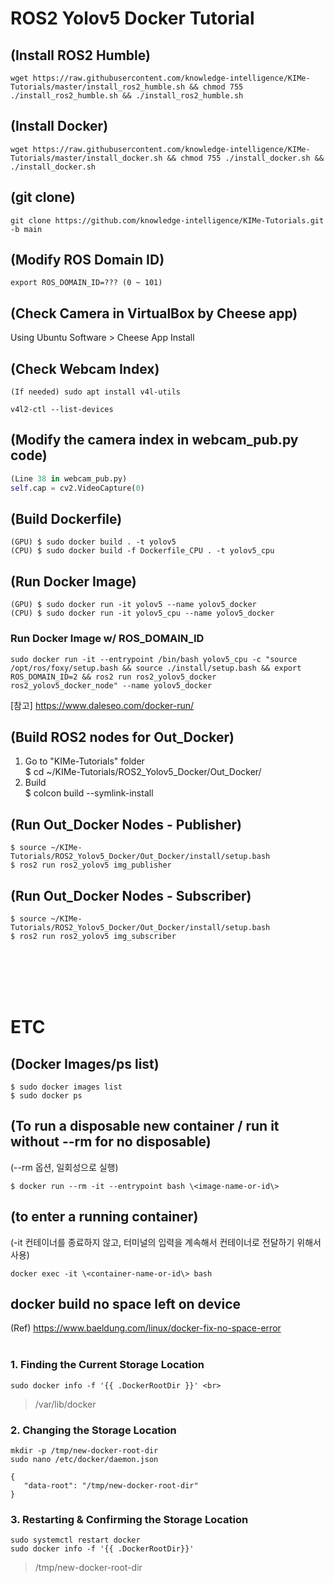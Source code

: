 # ROS2 Yolov5 Docker Tutorial


## (Install ROS2 Humble)
```shell
wget https://raw.githubusercontent.com/knowledge-intelligence/KIMe-Tutorials/master/install_ros2_humble.sh && chmod 755 ./install_ros2_humble.sh && ./install_ros2_humble.sh
```

## (Install Docker)
```shell
wget https://raw.githubusercontent.com/knowledge-intelligence/KIMe-Tutorials/master/install_docker.sh && chmod 755 ./install_docker.sh && ./install_docker.sh
```

## (git clone)
```shell
git clone https://github.com/knowledge-intelligence/KIMe-Tutorials.git -b main
```

## (Modify ROS Domain ID)
```shell
export ROS_DOMAIN_ID=??? (0 ~ 101)
```
## (Check Camera in VirtualBox by Cheese app)
Using Ubuntu Software > Cheese App Install

## (Check Webcam Index)
```shell
(If needed) sudo apt install v4l-utils
```
```shell
v4l2-ctl --list-devices
```
## (Modify the camera index in webcam_pub.py code)
```python
(Line 38 in webcam_pub.py)
self.cap = cv2.VideoCapture(0)
```

## (Build Dockerfile)
```shell
(GPU) $ sudo docker build . -t yolov5
(CPU) $ sudo docker build -f Dockerfile_CPU . -t yolov5_cpu
```

## (Run Docker Image)
```shell
(GPU) $ sudo docker run -it yolov5 --name yolov5_docker
(CPU) $ sudo docker run -it yolov5_cpu --name yolov5_docker
```
### Run Docker Image w/ ROS_DOMAIN_ID
```shell
sudo docker run -it --entrypoint /bin/bash yolov5_cpu -c "source /opt/ros/foxy/setup.bash && source ./install/setup.bash && export ROS_DOMAIN_ID=2 && ros2 run ros2_yolov5_docker ros2_yolov5_docker_node" --name yolov5_docker
```
[참고] https://www.daleseo.com/docker-run/



## (Build ROS2 nodes for Out_Docker)
1. Go to "KIMe-Tutorials" folder <br>
$ cd ~/KIMe-Tutorials/ROS2_Yolov5_Docker/Out_Docker/ <br>
2. Build <br>
$ colcon build --symlink-install


## (Run Out_Docker Nodes - Publisher)
```shell
$ source ~/KIMe-Tutorials/ROS2_Yolov5_Docker/Out_Docker/install/setup.bash
$ ros2 run ros2_yolov5 img_publisher
```

## (Run Out_Docker Nodes - Subscriber)
```shell
$ source ~/KIMe-Tutorials/ROS2_Yolov5_Docker/Out_Docker/install/setup.bash
$ ros2 run ros2_yolov5 img_subscriber
```

<br><br><br><br>
# ETC

## (Docker Images/ps list)
```shell
$ sudo docker images list
$ sudo docker ps
```
## (To run a disposable new container / run it without --rm for no disposable)

(--rm 옵션, 일회성으로 실행) <br>
```shell
$ docker run --rm -it --entrypoint bash \<image-name-or-id\>
```

## (to enter a running container)
(-it 컨테이너를 종료하지 않고, 터미널의 입력을 계속해서 컨테이너로 전달하기 위해서 사용) <br>
```shell
docker exec -it \<container-name-or-id\> bash
```

## docker build no space left on device
(Ref) https://www.baeldung.com/linux/docker-fix-no-space-error
<br><br>
### 1. Finding the Current Storage Location
```shell
sudo docker info -f '{{ .DockerRootDir }}' <br>
```
> /var/lib/docker <br>

### 2. Changing the Storage Location
```shell
mkdir -p /tmp/new-docker-root-dir
sudo nano /etc/docker/daemon.json
```
```
{
   "data-root": "/tmp/new-docker-root-dir"
}
```
### 3. Restarting & Confirming the Storage Location
```shell
sudo systemctl restart docker
sudo docker info -f '{{ .DockerRootDir}}'
```
> /tmp/new-docker-root-dir

